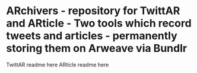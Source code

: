 # ARchivers - repository for TwittAR and ARticle - Two tools which record tweets and articles - permanently storing them on Arweave via Bundlr
TwittAR readme here
ARticle readme here
